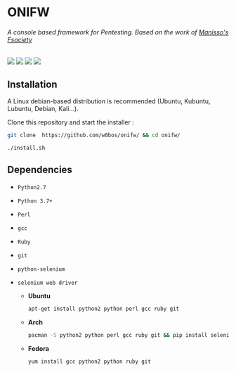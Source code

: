 # **ONIFW**
###### *A console based framework for Pentesting. Based on the work of [Manisso's Fsociety](https://github.com/Manisso/fsociety)*
![](https://img.shields.io/badge/License-MIT-blue.svg?longCache=true&style=popout-square)
![](https://img.shields.io/badge/Tested_On-Linux-orange.svg?longCache=true&style=popout-square)
![](https://img.shields.io/badge/Version-0.3.2rc-dark_green.svg?longCache=true&style=popout-square)
![](https://img.shields.io/badge/Python-3.7+-purple.svg?longCache=true&style=popout-square)

## **Installation**

A Linux debian-based distribution is recommended (Ubuntu, Kubuntu, Lubuntu, Debian, Kali...).

Clone this repository and start the installer :

```bash
git clone  https://github.com/w0bos/onifw/ && cd onifw/

./install.sh
```


## Dependencies

- `Python2.7`

- `Python 3.7+`

- `Perl`

- `gcc`

- `Ruby`

- `git`

- `python-selenium`

- `selenium web driver`


  - **Ubuntu**

    ```bash
    apt-get install python2 python perl gcc ruby git
    ```

  - **Arch**

    ```bash
    pacman -S python2 python perl gcc ruby git && pip install selenium
    ```

  - **Fedora**

    ```bash
    yum install gcc python2 python ruby git
    ```
